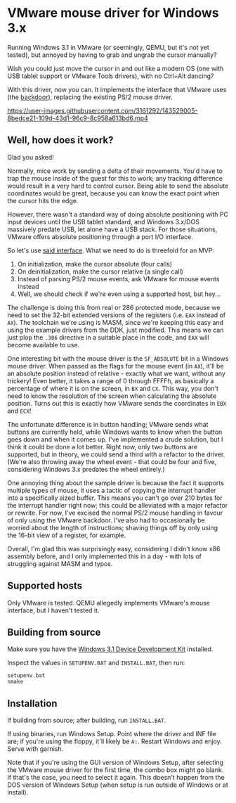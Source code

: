 # VMware mouse driver for Windows 3.x

Running Windows 3.1 in VMware (or seemingly, QEMU, but it's not yet tested),
but annoyed by having to grab and ungrab the cursor manually?

Wish you could just move the cursor in and out like a modern OS (one with USB
tablet support or VMware Tools drivers), with no Ctrl+Alt dancing?

With this driver, now you can. It implements the interface that VMware uses
(the [backdoor][1]), replacing the existing PS/2 mouse driver.

https://user-images.githubusercontent.com/3161292/143529005-8bedce21-109d-43d1-96c9-8c958a613bd6.mp4

## Well, how does it work?

Glad you asked!

Normally, mice work by sending a delta of their movements. You'd have to trap
the mouse inside of the guest for this to work; any tracking difference would
result in a very hard to control cursor. Being able to send the absolute
coordinates would be great, because you can know the exact point when the
cursor hits the edge.

However, there wasn't a standard way of doing absolute positioning with PC
input devices until the USB tablet standard, and Windows 3.x/DOS massively
predate USB, let alone have a USB stack. For those situations, VMware offers
absolute positioning through a port I/O interface.

So let's use [said interface][2]. What we need to do is threefold for an MVP:

1. On initialization, make the cursor absolute (four calls)
2. On deinitialization, make the cursor relative (a single call)
3. Instead of parsing PS/2 mouse events, ask VMware for mouse events instead
4. Well, we should check if we're even using a supported host, but hey...

The challenge is doing this from real or 286 protected mode, because we need to
set the 32-bit extended versions of the registers (i.e. `EAX` instead of `AX`).
The toolchain we're using is MASM, since we're keeping this easy and using the
example drivers from the DDK, just modified. This means we can just plop the
`.386` directive in a suitable place in the code, and `EAX` will become
available to use.

One interesting bit with the mouse driver is the `SF_ABSOLUTE` bit in a Windows
mouse driver. When passed as the flags for the mouse event (in `AX`), it'll be
an absolute position instead of relative - exactly what we want, without any
trickery! Even better, it takes a range of 0 through FFFFh, as basically a
percentage of where it is on the screen, in `BX` and `CX`. This way, you don't
need to know the resolution of the screen when calculating the absolute
position. Turns out this is exactly how VMware sends the coordinates in `EBX`
and `ECX`!

The unfortunate difference is in button handling; VMware sends what buttons
are currently held, while Windows wants to know when the button goes down and
when it comes up. I've implemented a crude solution, but I think it could be
done a lot better. Right now, only two buttons are supported, but in theory,
we could send a third with a refactor to the driver. (We're also throwing away
the wheel event - that could be four and five, considering Windows 3.x predates
the wheel entirely.)

One annoying thing about the sample driver is because the fact it supports
multiple types of mouse, it uses a tactic of copying the interrupt handler into
a specifically sized buffer. This means you can't go over 210 bytes for the
interrupt handler right now; this could be alleviated with a major refactor or
rewrite. For now, I've excised the normal PS/2 mouse handling in favour of only
using the VMware backdoor. I've also had to occasionally be worried about the
length of instructions; shaving things off by only using the 16-bit view of a
register, for example.

Overall, I'm glad this was surprisingly easy, considering I didn't know x86
assembly before, and I only implemented this in a day - with lots of struggling
against MASM and typos.

## Supported hosts

Only VMware is tested. QEMU allegedly implements VMware's mouse interface, but
I haven't tested it.

## Building from source

Make sure you have the [Windows 3.1 Device Development Kit][3] installed.

Inspect the values in `SETUPENV.BAT` and `INSTALL.BAT`, then run:

```
setupenv.bat
nmake
```

## Installation

If building from source; after building, run `INSTALL.BAT`.

If using binaries, run Windows Setup. Point where the driver and INF file are;
if you're using the floppy, it'll likely be `A:`. Restart Windows and enjoy.
Serve with garnish.

Note that if you're using the GUI version of Windows Setup, after selecting
the VMware mouse driver for the first time, the combo box might go blank. If
that's the case, you need to select it again. This doesn't happen from the DOS
version of Windows Setup (when setup is run outside of Windows or at install).

[1]: https://wiki.osdev.org/VMware_tools
[2]: https://wiki.osdev.org/VMware_tools#Absolute_Mouse_Coordinates
[3]: https://winworldpc.com/download/3d0639c3-9e18-c39a-11c3-a4e284a2c3a5
